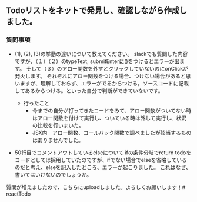 ## Todoリストをネットで発見し、確認しながら作成しました。

### 質問事項

- (1), (2), (3)の挙動の違いについて教えてください。
    slackでも質問した内容ですが、（１）（２）のtypeText, submitEnterに()をつけるとエラーが出ます。
    そして（３）のアロー関数を外すとクリックしていないのにonClickが発火します。
    それぞれにアロー関数をつける場合、つけない場合があると思いますが、理解しておらず、エラーがでるからつける。ソースコードに記載してあるからつける。といった自分で判断ができていないです。
    - 行ったこと
        - 今までの自分が打ってきたコードをみて、アロー関数がついてない時はアロー関数を付けて実行し、ついている時は外して実行し、状況の比較を行いまいた。
        - JSX内　アロー関数、コールバック関数で調べましたが該当するものはありませんでした。

- 50行目でコメントアウトしているelseについて
    ifの条件分岐でreturn todoをコードとしては採用していたのですが、ifでない場合でelseを省略しているのだと考え、elseを記入したところ、エラーが起こりました。
    これはなぜ、書いてはいけないのでしょうか。


質問が増えましたので、こちらにuploadしました。よろしくお願いします！# reactTodo
